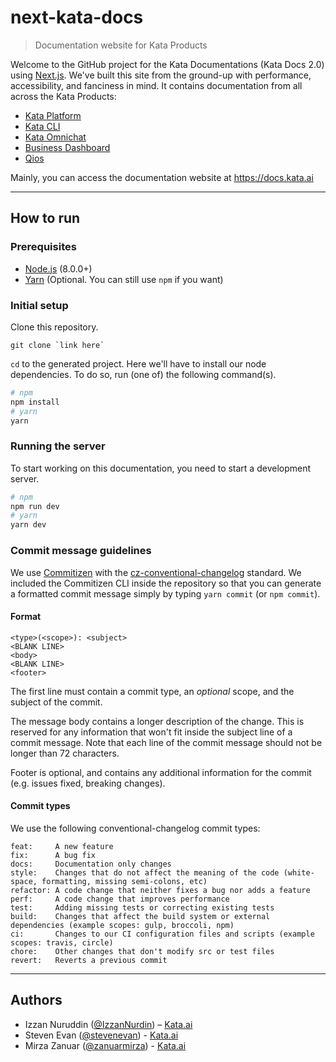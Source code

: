 # next-kata-docs

> Documentation website for Kata Products

Welcome to the GitHub project for the Kata Documentations (Kata Docs 2.0) using [Next.js](https://nextjs.org/).
We've built this site from the ground-up with performance, accessibility, and fanciness in mind.
It contains documentation from all across the Kata Products:

- [Kata Platform](https://docs.kata.ai/kata-platform)
- [Kata CLI](https://github.com/kata-ai/kata-cli)
- [Kata Omnichat](https://docs.kata.ai/kata-omnichat)
- [Business Dashboard](https://docs.kata.ai/business-dashboard)
- [Qios](https://docs.kata.ai/qios)

Mainly, you can access the documentation website at https://docs.kata.ai

---

## How to run

### Prerequisites

-   [Node.js](https://nodejs.org/en/) (8.0.0+)
-   [Yarn](https://yarnpkg.com) (Optional. You can still use `npm` if you want)

### Initial setup

Clone this repository.

```
git clone `link here`
```

`cd` to the generated project. Here we'll have to install our node dependencies. To do so, run (one of) the following command(s).

```bash
# npm
npm install
# yarn
yarn
```

### Running the server

To start working on this documentation, you need to start a development server.

```bash
# npm
npm run dev
# yarn
yarn dev
```

### Commit message guidelines

We use [Commitizen](https://github.com/commitizen/cz-cli) with the [cz-conventional-changelog](https://github.com/commitizen/cz-conventional-changelog) standard. We included the Commitizen CLI inside the repository so that you can generate a formatted commit message simply by typing `yarn commit` (or `npm commit`).

#### Format

```
<type>(<scope>): <subject>
<BLANK LINE>
<body>
<BLANK LINE>
<footer>
```

The first line must contain a commit type, an _optional_ scope, and the subject of the commit.

The message body contains a longer description of the change. This is reserved for any information that won't fit inside the subject line of a commit message. Note that each line of the commit message should not be longer than 72 characters.

Footer is optional, and contains any additional information for the commit (e.g. issues fixed, breaking changes).

#### Commit types

We use the following conventional-changelog commit types:

```
feat:     A new feature
fix:      A bug fix
docs:     Documentation only changes
style:    Changes that do not affect the meaning of the code (white-space, formatting, missing semi-colons, etc)
refactor: A code change that neither fixes a bug nor adds a feature
perf:     A code change that improves performance
test:     Adding missing tests or correcting existing tests
build:    Changes that affect the build system or external dependencies (example scopes: gulp, broccoli, npm)
ci:       Changes to our CI configuration files and scripts (example scopes: travis, circle)
chore:    Other changes that don't modify src or test files
revert:   Reverts a previous commit
```

---

## Authors

-   Izzan Nuruddin ([@IzzanNurdin](https://github.com/IzzanNurdin)) – [Kata.ai](https://kata.ai)
-   Steven Evan ([@stevenevan](https://github.com/stevenevan)) - [Kata.ai](https://kata.ai)
-   Mirza Zanuar ([@zanuarmirza](https://github.com/zanuarmirza)) - [Kata.ai](https://kata.ai)
